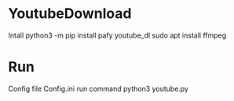 # YoutubeDownload
Intall 
python3 -m pip install pafy youtube_dl
sudo apt install ffmpeg
# Run
Config file Config.ini
run command python3 youtube.py

